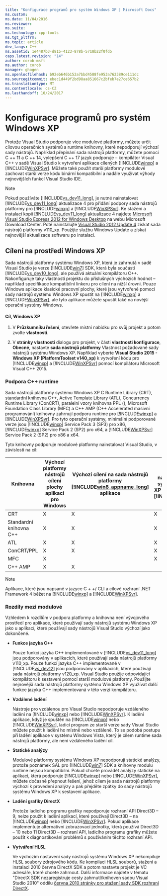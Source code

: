 ```yaml
---
title: "Konfigurace programů pro systém Windows XP | Microsoft Docs"
ms.custom: 
ms.date: 11/04/2016
ms.reviewer: 
ms.suite: 
ms.technology: cpp-tools
ms.tgt_pltfrm: 
ms.topic: article
dev_langs: C++
ms.assetid: 1e4487b3-d815-4123-878b-5718b22f0fd5
caps.latest.revision: "14"
author: corob-msft
ms.author: corob
manager: ghogen
ms.openlocfilehash: b92eb646b152a7bbd4588fe953a762389ce111dc
ms.sourcegitcommit: ebec1d449f2bd98aa851667c2bfeb7e27ce657b2
ms.translationtype: MT
ms.contentlocale: cs-CZ
ms.lasthandoff: 10/24/2017
---
```

# <a name="configuring-programs-for-windows-xp"></a>Konfigurace programů pro systém Windows XP
Protože Visual Studio podporuje více modulové platformy, můžete určit cílovou operačních systémů a runtime knihovny, které nepodporují výchozí sady nástrojů. Například přepínání sada nástrojů platformy, můžete pomocí C ++ 11 a C ++ 14, vylepšení C ++ 17 jazyk podporuje – kompilátor Visual C++ v sadě Visual Studio k vytvoření aplikace cílených [!INCLUDE[winxp](../build/includes/winxp_md.md)] a [!INCLUDE[WinXPSvr](../build/includes/winxpsvr_md.md)]. Můžete také použít starší platformy modulové zachovat starší verze kódu binární kompatibilní a nadále využívat výhody nejnovějších funkcí Visual Studio IDE.  
  
> [!NOTE]
>  Pokud používáte [!INCLUDE[vs_dev11_long](../build/includes/vs_dev11_long_md.md)], je nutné nainstalovat [!INCLUDE[vs_dev11_long](../build/includes/vs_dev11_long_md.md)] aktualizace 4 pro přidání podpory sada nástrojů platformy pro [!INCLUDE[winxp](../build/includes/winxp_md.md)] a [!INCLUDE[WinXPSvr](../build/includes/winxpsvr_md.md)]. Ke stažení a instalaci kopii [!INCLUDE[vs_dev11_long](../build/includes/vs_dev11_long_md.md)] aktualizace 4 najdete [Microsoft Visual Studio Express 2012 for Windows Desktop](http://go.microsoft.com/fwlink/?LinkID=265464) na webu Microsoft Download Center. Poté nainstalujte [Visual Studio 2012 Update 4](http://go.microsoft.com/fwlink/?LinkID=335900) získat sada nástrojů platformy v110_xp. Použijte službu Windows Update a získat nejnovější aktualizace softwaru po instalaci.  
  
## <a name="windows-xp-targeting-experience"></a>Cílení na prostředí Windows XP  
 Sada nástrojů platformy systému Windows XP, která je zahrnutá v sadě Visual Studio je verze [!INCLUDE[win7](../build/includes/win7_md.md)] SDK, která byla součástí [!INCLUDE[vs_dev10_long](../build/includes/vs_dev10_long_md.md)], ale používá aktuální kompilátoru C++. Nakonfiguruje taky vlastnosti projektu do příslušných výchozích hodnot – například specifikace kompatibilní linkeru pro cílení na nižší úrovni. Pouze Windows aplikace klasické pracovní plochy, které jsou vytvořené pomocí sady nástrojů systému Windows XP spustit na [!INCLUDE[winxp](../build/includes/winxp_md.md)] a [!INCLUDE[WinXPSvr](../build/includes/winxpsvr_md.md)], ale tyto aplikace můžete spustit také na novější operační systémy Windows.  
  
#### <a name="to-target-windows-xp"></a>Cíl, Windows XP  
  
1.  V **Průzkumníku řešení**, otevřete místní nabídku pro svůj projekt a potom zvolte **vlastnosti**.  
  
2.  V **stránky vlastností** dialogu pro projekt, v části **vlastnosti konfigurace**, **Obecné**, nastavte **sada nástrojů platformy** Vlastnost požadované sady nástrojů systému Windows XP. Například vyberte **Visual Studio 2015 - Windows XP (PlatformToolset v140_xp)** k vytvoření kódu pro [!INCLUDE[winxp](../build/includes/winxp_md.md)] a [!INCLUDE[WinXPSvr](../build/includes/winxpsvr_md.md)] pomocí kompilátoru Microsoft Visual C++ 2015.  
  
### <a name="c-runtime-support"></a>Podpora C++ runtime  
 Sada nástrojů platformy systému Windows XP C Runtime Library (CRT), standardní knihovna C++, Active Template Library (ATL), Concurrency Runtime Library (ConCRT), paralelní vzory knihovna PPL (), Microsoft Foundation Class Library (MFC) a C++ AMP (C++ Accelerated masivní programování) knihovny zahrnují podporu runtime pro [!INCLUDE[winxp](../build/includes/winxp_md.md)] a [!INCLUDE[WinXPSvr](../build/includes/winxpsvr_md.md)]. Pro tyto operační systémy, minimální podporované verze jsou [!INCLUDE[winxp](../build/includes/winxp_md.md)] Service Pack 3 (SP3) pro x86, [!INCLUDE[winxp](../build/includes/winxp_md.md)] Service Pack 2 (SP2) pro x64, a [!INCLUDE[WinXPSvr](../build/includes/winxpsvr_md.md)] Service Pack 2 (SP2) pro x86 a x64.  
  
 Tyto knihovny podporuje modulové platformy nainstalovat Visual Studio, v závislosti na cíl:  
  
|Knihovna|Výchozí platformy nástrojů cílení plochy aplikací pro Windows|Výchozí cílení na sada nástrojů platformy [!INCLUDE[win8_appname_long](../build/includes/win8_appname_long_md.md)] aplikace|Cílení na sada nástrojů platformy systému Windows XP [!INCLUDE[winxp](../build/includes/winxp_md.md)],[!INCLUDE[WinXPSvr](../build/includes/winxpsvr_md.md)]|  
|-------------|-------------------------------------------------------------|---------------------------------------------------------------------------------------------------------------|-----------------------------------------------------------------------------------------------------------------------------------------------------------|  
|CRT|X|X|X|  
|Standardní knihovna C++|X|X|X|  
|ATL|X|X|X|  
|ConCRT/PPL|X|X|X|  
|MFC|X||X|  
|C++ AMP|X|X||  
  
> [!NOTE]
>  Aplikace, které jsou napsané v jazyce C + +/ CLI a cílové rozhraní .NET Framework 4 běžet na [!INCLUDE[winxp](../build/includes/winxp_md.md)] a [!INCLUDE[WinXPSvr](../build/includes/winxpsvr_md.md)].  
  
### <a name="differences-between-the-toolsets"></a>Rozdíly mezi modulové  
 Vzhledem k rozdílům v podpora platformy a knihovna není vývojového prostředí pro aplikace, které používají sady nástrojů systému Windows XP jako u aplikací, které používají sady nástrojů Visual Studio výchozí jako dokončené.  
  
-   **Funkce jazyka C++**  
  
     Pouze funkcí jazyka C++ implementované v [!INCLUDE[vs_dev11_long](../build/includes/vs_dev11_long_md.md)] jsou podporovány v aplikacích, které používají sada nástrojů platformy v110_xp. Pouze funkcí jazyka C++ implementované v [!INCLUDE[vs_dev12](../atl-mfc-shared/includes/vs_dev12_md.md)] jsou podporovány v aplikacích, které používají sada nástrojů platformy v120_xp. Visual Studio použije odpovídající kompilátoru k sestavení pomocí starší modulové platformy. Použijte nejnovější sada nástrojů platformy systému Windows XP využívat další funkce jazyka C++ implementovaná v této verzi kompilátoru.  
  
-   **Vzdálené ladění**  
  
     Nástroje pro vzdálenou pro Visual Studio nepodporuje vzdáleného ladění na [!INCLUDE[winxp](../build/includes/winxp_md.md)] nebo [!INCLUDE[WinXPSvr](../build/includes/winxpsvr_md.md)]. K ladění aplikace, když je spuštěn na [!INCLUDE[winxp](../build/includes/winxp_md.md)] nebo [!INCLUDE[WinXPSvr](../build/includes/winxpsvr_md.md)], ladicí program ze starší verze sady Visual Studio můžete použít k ladění ho místně nebo vzdáleně. To se podobá postupu při ladění aplikace v systému Windows Vista, který je cílem runtime sada nástrojů platformy, ale není vzdáleného ladění cíl.  
  
-   **Statické analýzy**  
  
     Modulové platformy systému Windows XP nepodporují statické analýzy, protože poznámek SAL pro [!INCLUDE[win7](../build/includes/win7_md.md)] SDK a knihovny modulu runtime nejsou kompatibilní. Pokud chcete provádět analýzy statické na aplikaci, která podporuje [!INCLUDE[winxp](../build/includes/winxp_md.md)] nebo [!INCLUDE[WinXPSvr](../build/includes/winxpsvr_md.md)], můžete dočasně přepnout řešení, jehož cílem je sada nástrojů platformy výchozí k provedení analýzy a pak přejděte zpátky do sady nástrojů systému Windows XP k sestavení aplikace.  
  
-   **Ladění grafiky DirectX**  
  
     Protože ladicího programu grafiky nepodporuje rozhraní API Direct3D – 9, nelze použít k ladění aplikací, které používají Direct3D – na [!INCLUDE[winxp](../build/includes/winxp_md.md)] nebo [!INCLUDE[WinXPSvr](../build/includes/winxpsvr_md.md)]. Pokud aplikace implementuje alternativní zobrazovací jednotky, která používá Direct3D – 10 nebo 11 Direct3D – rozhraní API, ladicího programu grafiky můžete použít k diagnostikování problémů s používáním těchto rozhraní API.  
  
-   **Vytváření HLSL**  
  
     Ve výchozím nastavení sady nástrojů systému Windows XP nekompiluje HLSL soubory zdrojového kódu. Ke kompilaci HLSL souborů, stažení a instalaci 2010 června DirectX SDK a potom nastavte projekt je VC adresáře, které chcete zahrnout. Další informace najdete v tématu "DirectX SDK nezaregistruje cesty zahrnutí/knihoven sadou Visual Studio 2010" oddílu [června 2010 stránky pro stažení sady SDK rozhraní DirectX](http://www.microsoft.com/download/details.aspx?displaylang=en&id=6812).